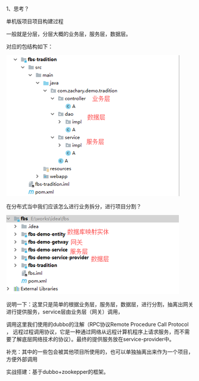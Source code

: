 1、思考？

单机版项目项目构建过程

一般就是分层，分层大概的业务层，服务层，数据层。

对应的包结构如下：

![](/assets/fbs-tradition.png)

在分布式当中我们应该怎么进行业务拆分，进行项目分割？

![](/assets/fbs1.png)

说明一下：这里只是简单的根据业务层，服务层，数据层，进行分割，抽离出网关进行提供服务，service层由业务层（网关）调用，

调用这里我们使用的dubbo的注解（RPC协议Remote Procedure Call Protocol ， 远程过程调用协议，它是一种通过网络从远程计算机程序上请求服务，而不需要了解底层网络技术的协议）。最终的提供服务放在service-provider中。

补充：其中的一些包会被其他项目所使用的，也可以单独抽离出来作为一个项目，方便外部调用

实战搭建：基于dubbo+zookepper的框架。





